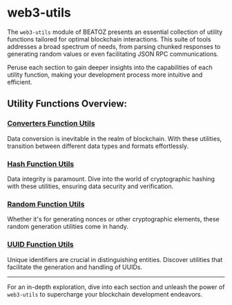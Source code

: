 # web3-utils

The `web3-utils` module of BEATOZ presents an essential collection of utility functions tailored for optimal blockchain interactions. This suite of tools addresses a broad spectrum of needs, from parsing chunked responses to generating random values or even facilitating JSON RPC communications.

Peruse each section to gain deeper insights into the capabilities of each utility function, making your development process more intuitive and efficient.

## Utility Functions Overview:

### [Converters Function Utils](./converters.md)
Data conversion is inevitable in the realm of blockchain. With these utilities, transition between different data types and formats effortlessly.

### [Hash Function Utils](./hash.md)
Data integrity is paramount. Dive into the world of cryptographic hashing with these utilities, ensuring data security and verification.

### [Random Function Utils](./random.md)
Whether it's for generating nonces or other cryptographic elements, these random generation utilities come in handy.

### [UUID Function Utils](./uuid.md)
Unique identifiers are crucial in distinguishing entities. Discover utilities that facilitate the generation and handling of UUIDs.

---

For an in-depth exploration, dive into each section and unleash the power of `web3-utils` to supercharge your blockchain development endeavors.
